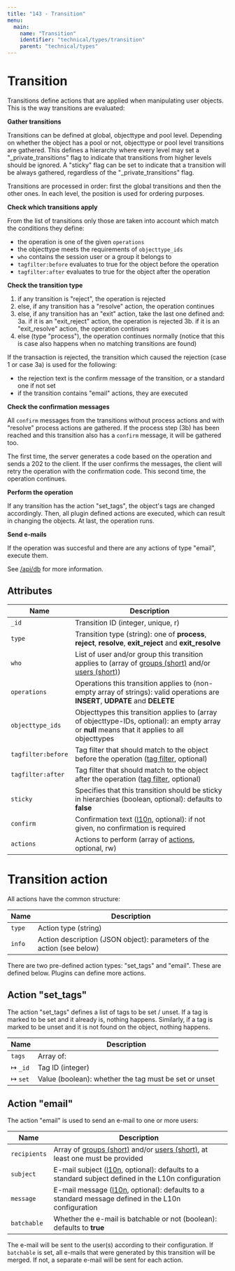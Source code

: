 ```yaml
---
title: "143 - Transition"
menu:
  main:
    name: "Transition"
    identifier: "technical/types/transition"
    parent: "technical/types"
---
```

# Transition

Transitions define actions that are applied when manipulating user objects. This is the way transitions are evaluated:

**Gather transitions**

Transitions can be defined at global, objecttype and pool level. Depending on whether the object has a pool or not, objecttype or
pool level transitions are gathered. This defines a hierarchy where every level may set a "_private_transitions" flag to indicate that
transitions from higher levels should be ignored. A "sticky" flag can be set to indicate that a transition will be always gathered,
regardless of the "_private_transitions" flag.

Transitions are processed in order: first the global transitions and then the other ones. In each level, the position is used for
ordering purposes.

**Check which transitions apply**

From the list of transitions only those are taken into account which match the conditions they define:
- the operation is one of the given `operations`
- the objecttype meets the requirements of `objecttype_ids`
- `who` contains the session user or a group it belongs to
- `tagfilter:before` evaluates to true for the object before the operation
- `tagfilter:after` evaluates to true for the object after the operation

**Check the transition type**

1. if any transition is "reject", the operation is rejected
2. else, if any transition has a "resolve" action, the operation continues
3. else, if any transition has an "exit" action, take the last one defined and:
    3a. if it is an "exit_reject" action, the operation is rejected
    3b. if it is an "exit_resolve" action, the operation continues
4. else (type "process"), the operation continues normally (notice that this is case also happens when no matching transitions are found)

If the transaction is rejected, the transition which caused the rejection (case 1 or case 3a) is used for the following:

- the rejection text is the confirm message of the transition, or a standard one if not set
- if the transition contains "email" actions, they are executed

**Check the confirmation messages**

All `confirm` messages from the transitions without process actions and with "resolve" process actions are gathered. If the process
step (3b) has been reached and this transition also has a `confirm` message, it will be gathered too.

The first time, the server generates a code based on the operation and sends a 202 to the client. If the user confirms the messages,
the client will retry the operation with the confirmation code. This second time, the operation continues.

**Perform the operation**

If any transition has the action "set_tags", the object's tags are changed accordingly.
Then, all plugin defined actions are executed, which can result in changing the objects.
At last, the operation runs.

**Send e-mails**

If the operation was succesful and there are any actions of type "email", execute them.

See [/api/db](/en/technical/api/db) for more information.

## Attributes

| Name               | Description                                                                                               |
|--------------------|-----------------------------------------------------------------------------------------------------------|
| `_id`              | Transition ID (integer, unique, r) |
| `type`             | Transition type (string): one of **process**, **reject**, **resolve**, **exit_reject** and **exit_resolve** |
| `who`              | List of user and/or group this transition applies to (array of [groups (short)](/en/technical/types/group) and/or [users (short)](/en/technical/types/user)) |
| `operations`       | Operations this transition applies to (non-empty array of strings): valid operations are **INSERT**, **UDPATE** and **DELETE** |
| `objecttype_ids`   | Objecttypes this transition applies to (array of objecttype-IDs, optional): an empty array or **null** means that it applies to all objecttypes |
| `tagfilter:before` | Tag filter that should match to the object before the operation ([tag filter](/en/technical/types/tag_filter), optional) |
| `tagfilter:after`  | Tag filter that should match to the object after the operation ([tag filter](/en/technical/types/tag_filter), optional) |
| `sticky`           | Specifies that this transition should be sticky in hierarchies (boolean, optional): defaults to **false** |
| `confirm`          | Confirmation text ([l10n](/en/technical/types/l10n), optional): if not given, no confirmation is required |
| `actions`          | Actions to perform (array of [actions](#action), optional, rw) |

# <a name="action"></a> Transition action

All actions have the common structure:

| Name               | Description                                                                                               |
|--------------------|-----------------------------------------------------------------------------------------------------------|
| `type`             | Action type (string) |
| `info`             | Action description (JSON object): parameters of the action (see below) |

There are two pre-defined action types: "set_tags" and "email". These are defined below. Plugins can define more actions.

## Action "set_tags"

The action "set_tags" defines a list of tags to be set / unset. If a tag is marked to be set and it already is, nothing happens.
Similarly, if a tag is marked to be unset and it is not found on the object, nothing happens.

| Name               | Description                                                                                               |
|--------------------|-----------------------------------------------------------------------------------------------------------|
| `tags`             | Array of: |
| &#8614; `_id`      | Tag ID (integer) |
| &#8614; `set`      | Value (boolean): whether the tag must be set or unset |

## Action "email"

The action "email" is used to send an e-mail to one or more users:

| Name                | Description                                                                                               |
|---------------------|-----------------------------------------------------------------------------------------------------------|
| `recipients`        | Array of [groups (short)](/en/technical/types/group) and/or [users (short)](/en/technical/types/user), at least one must be provided |
| `subject`           | E-mail subject ([l10n](/en/technical/types/l10n), optional): defaults to a standard subject defined in the L10n configuration |
| `message`           | E-mail message ([l10n](/en/technical/types/l10n), optional): defaults to a standard message defined in the L10n configuration |
| `batchable`         | Whether the e-mail is batchable or not (boolean): defaults to **true** |

The e-mail will be sent to the user(s) according to their configuration. If `batchable` is set, all e-mails that were generated by
this transition will be merged. If not, a separate e-mail will be sent for each action.

